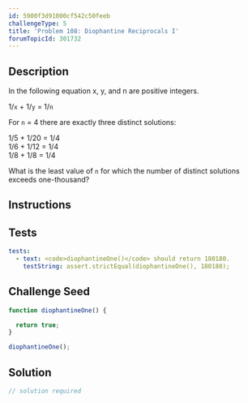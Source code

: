 ```yaml
---
id: 5900f3d91000cf542c50feeb
challengeType: 5
title: 'Problem 108: Diophantine Reciprocals I'
forumTopicId: 301732
---
```


## Description

<section id='description'>

In the following equation x, y, and n are positive integers.

1/`x` + 1/`y` = 1/`n`

For `n` = 4 there are exactly three distinct solutions:

1/5 + 1/20 = 1/4  
1/6 + 1/12 = 1/4  
1/8 + 1/8 = 1/4

What is the least value of `n` for which the number of distinct solutions exceeds one-thousand?

</section>

## Instructions

<section id='instructions'>

</section>

## Tests

<section id='tests'>

```yml
tests:
  - text: <code>diophantineOne()</code> should return 180180.
    testString: assert.strictEqual(diophantineOne(), 180180);

```

</section>

## Challenge Seed

<section id='challengeSeed'>

<div id='js-seed'>

```js
function diophantineOne() {

  return true;
}

diophantineOne();
```

</div>

</section>

## Solution

<section id='solution'>

```js
// solution required
```

</section>

